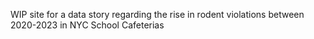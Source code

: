 WIP site for a data story regarding the rise in rodent violations between 2020-2023 in NYC School Cafeterias

